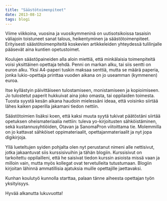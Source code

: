 ```yaml
---
title: "Säästötoimenpiteet"
date: 2013-08-12
tags: blogi
---
```


Viime viikkoina, vuosina ja vuosikymmeninä on uutisotsikoissa tasaisin väliajoin toistuneet sanat talous, heikentyminen ja säästötoimenpiteet. Erityisesti säästötoimenpiteitä koskevien artikkeleiden yhteydessä tulilinjalle pääsevät aina kuntien opetustoimet. 

Koulujen säästöpaineiden alla aloin miettiä, että minkälaisia toimenpiteitä voisi yksittäinen opettaja tehdä. Penni on markan alku, tai siis sentti on euron alku. Yksi A4-paperi tuskin maksaa senttiä, mutta se määrä paperia, jonka lukio-opettaja printtaa vuoden aikana on jo useamman (kymmenen) euroa. 

Itse kyllästyin päivittäiseen tulostamiseen, monistamiseen ja kopioimiseen. Jo tulostetut paperit hukkuivat aina joko omasta, tai oppilaiden toimesta. Tuosta syystä kesän aikana haudoin mielessäni ideaa, että voisinko siirtää lähes kaiken paperilla jakamani tiedon nettiin. 

Säästötoimien lisäksi koen, että kaksi muuta syytä tukivat päätöstäni siirtää opetuksen oheismateriaalia nettiin: tuleva yo-kirjoitusten sähköistäminen, sekä kustannusyhtiöiden, Otavan ja SanomaPron viitoittama tie. Molemmilla on jo kattavat sähköiset oppimateriaalit, opettajanmateriaalit ja nyt jopa digikirjoja. 

Yllä lueteltujen syiden pohjalta olen nyt perustanut nimeni alle nettisivut, jotka jakaantuvat siis kurssisivuihin ja tähän blogiin. Kurssisivut on tarkoitettu oppilailleni, että he saisivat tiedon kurssin asioista missä vaan ja milloin vain, mutta myös kollegat ovat tervetulleita tutustumaan. Blogiin kirjoitan lähinnä ammatillisia ajatuksia muille opettajille jaettavaksi.

Kunhan koulutyö kunnolla starttaa, palaan tänne aiheesta opettajan työn yksityisyys.

Hyvää alkanutta lukuvuotta!
